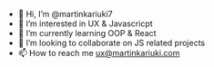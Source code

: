 - 👋 Hi, I’m @martinkariuki7
- 👀 I’m interested in UX & Javascricpt
- 🌱 I’m currently learning OOP & React
- 💞️ I’m looking to collaborate on JS related projects
- 📫 How to reach me ux@martinkariuki.com

<!---
martinkariuki7/martinkariuki7 is a ✨ special ✨ repository because its `README.md` (this file) appears on your GitHub profile.
You can click the Preview link to take a look at your changes.
--->
